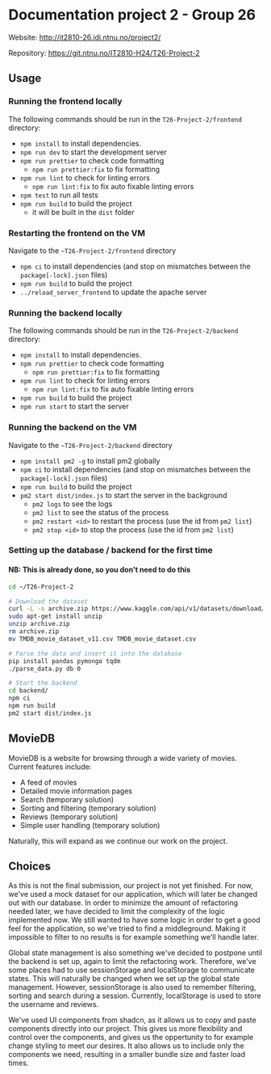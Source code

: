 # Documentation project 2 - Group 26

Website: <http://it2810-26.idi.ntnu.no/project2/>

Repository: <https://git.ntnu.no/IT2810-H24/T26-Project-2>

## Usage

### Running the frontend locally

The following commands should be run in the `T26-Project-2/frontend` directory:

- `npm install` to install dependencies.
- `npm run dev` to start the development server
- `npm run prettier` to check code formatting
  - `npm run prettier:fix` to fix formatting
- `npm run lint` to check for linting errors
  - `npm run lint:fix` to fix auto fixable linting errors
- `npm test` to run all tests
- `npm run build` to build the project
  - it will be built in the `dist` folder

### Restarting the frontend on the VM

Navigate to the `~T26-Project-2/frontend` directory

- `npm ci` to install dependencies (and stop on mismatches between the `package[-lock].json` files)
- `npm run build` to build the project
- `../reload_server_frontend` to update the apache server

### Running the backend locally

The following commands should be run in the `T26-Project-2/backend` directory:

- `npm install` to install dependencies.
- `npm run prettier` to check code formatting
  - `npm run prettier:fix` to fix formatting
- `npm run lint` to check for linting errors
  - `npm run lint:fix` to fix auto fixable linting errors
- `npm run build` to build the project
- `npm run start` to start the server

### Running the backend on the VM

Navigate to the `~T26-Project-2/backend` directory

- `npm install pm2 -g` to install pm2 globally
- `npm ci` to install dependencies (and stop on mismatches between the `package[-lock].json` files)
- `npm run build` to build the project
- `pm2 start dist/index.js` to start the server in the background
  - `pm2 logs` to see the logs
  - `pm2 list` to see the status of the process
  - `pm2 restart <id>` to restart the process (use the id from `pm2 list`)
  - `pm2 stop <id>` to stop the process (use the id from `pm2 list`)

### Setting up the database / backend for the first time

#### NB: This is already done, so you don't need to do this

```bash
cd ~/T26-Project-2

# Download the dataset
curl -L -o archive.zip https://www.kaggle.com/api/v1/datasets/download/asaniczka/tmdb-movies-dataset-2023-930k-movies
sudo apt-get install unzip
unzip archive.zip
rm archive.zip
mv TMDB_movie_dataset_v11.csv TMDB_movie_dataset.csv

# Parse the data and insert it into the database
pip install pandas pymongo tqdm
./parse_data.py db 0

# Start the backend
cd backend/
npm ci
npm run build
pm2 start dist/index.js
```

## MovieDB

MovieDB is a website for browsing through a wide variety of movies. Current features include:

- A feed of movies
- Detailed movie information pages
- Search (temporary solution)
- Sorting and filtering  (temporary solution)
- Reviews (temporary solution)
- Simple user handling (temporary solution)

Naturally, this will expand as we continue our work on the project.

## Choices

As this is not the final submission, our project is not yet finished. For now, we've used a mock dataset for our application, which will later be changed out with our database. In order to minimize the amount of refactoring needed later, we have decided to limit the complexity of the logic implemented now. We still wanted to have some logic in order to get a good feel for the application, so we've tried to find a middleground. Making it impossible to filter to no results is for example something we'll handle later.

Global state management is also something we've decided to postpone until the backend is set up, again to limit the refactoring work. Therefore, we've some places had to use sessionStorage and localStorage to communicate states. This will naturally be changed when we set up the global state management. However, sessionStorage is also used to remember filtering, sorting and search during a session. Currently, localStorage is used to store the username and reviews.

We've used UI components from shadcn, as it allows us to copy and paste components directly into our project. This gives us more flexibility and control over the components, and gives us the oppertunity to for example change styling to meet our desires. It also allows us to include only the components we need, resulting in a smaller bundle size and faster load times.
